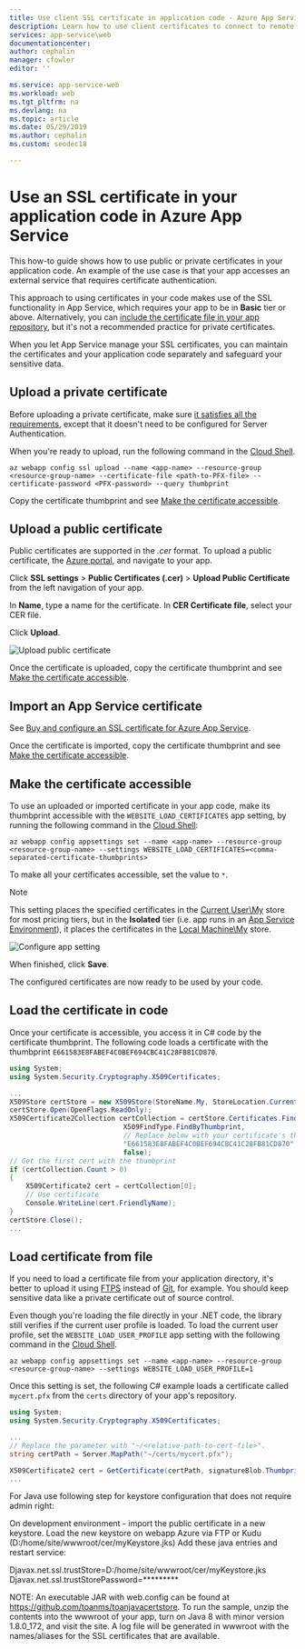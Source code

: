 ```yaml
---
title: Use client SSL certificate in application code - Azure App Service | Microsoft Docs
description: Learn how to use client certificates to connect to remote resources that require them.
services: app-service\web
documentationcenter: 
author: cephalin
manager: cfowler
editor: ''

ms.service: app-service-web
ms.workload: web
ms.tgt_pltfrm: na
ms.devlang: na
ms.topic: article
ms.date: 05/29/2019
ms.author: cephalin
ms.custom: seodec18

---
```


# Use an SSL certificate in your application code in Azure App Service

This how-to guide shows how to use public or private certificates in your application code. An example of the use case is that your app accesses an external service that requires certificate authentication.

This approach to using certificates in your code makes use of the SSL functionality in App Service, which requires your app to be in **Basic** tier or above. Alternatively, you can [include the certificate file in your app repository](#load-certificate-from-file), but it's not a recommended practice for private certificates.

When you let App Service manage your SSL certificates, you can maintain the certificates and your application code separately and safeguard your sensitive data.

## Upload a private certificate

Before uploading a private certificate, make sure [it satisfies all the requirements](app-service-web-tutorial-custom-ssl.md#prepare-a-private-certificate), except that it doesn't need to be configured for Server Authentication.

When you're ready to upload, run the following command in the <a target="_blank" href="https://shell.azure.com" >Cloud Shell</a>.

```azurecli-interactive
az webapp config ssl upload --name <app-name> --resource-group <resource-group-name> --certificate-file <path-to-PFX-file> --certificate-password <PFX-password> --query thumbprint
```

Copy the certificate thumbprint and see [Make the certificate accessible](#make-the-certificate-accessible).

## Upload a public certificate

Public certificates are supported in the *.cer* format. To upload a public certificate, the <a href="https://portal.azure.com" target="_blank">Azure portal</a>, and navigate to your app.

Click **SSL settings** > **Public Certificates (.cer)** > **Upload Public Certificate** from the left navigation of your app.

In **Name**, type a name for the certificate. In **CER Certificate file**, select your CER file.

Click **Upload**.

![Upload public certificate](./media/app-service-web-ssl-cert-load/private-cert-upload.png)

Once the certificate is uploaded, copy the certificate thumbprint and see [Make the certificate accessible](#make-the-certificate-accessible).

## Import an App Service certificate

See [Buy and configure an SSL certificate for Azure App Service](web-sites-purchase-ssl-web-site.md).

Once the certificate is imported, copy the certificate thumbprint and see [Make the certificate accessible](#make-the-certificate-accessible).

## Make the certificate accessible

To use an uploaded or imported certificate in your app code, make its thumbprint accessible with the `WEBSITE_LOAD_CERTIFICATES` app setting, by running the following command in the <a target="_blank" href="https://shell.azure.com" >Cloud Shell</a>:

```azurecli-interactive
az webapp config appsettings set --name <app-name> --resource-group <resource-group-name> --settings WEBSITE_LOAD_CERTIFICATES=<comma-separated-certificate-thumbprints>
```

To make all your certificates accessible, set the value to `*`.

> [!NOTE]
> This setting places the specified certificates in the [Current User\My](/windows-hardware/drivers/install/local-machine-and-current-user-certificate-stores) store for most pricing tiers, but in the **Isolated** tier (i.e. app runs in an [App Service Environment](environment/intro.md)), it places the certificates in the [Local Machine\My](/windows-hardware/drivers/install/local-machine-and-current-user-certificate-stores) store.
>

![Configure app setting](./media/app-service-web-ssl-cert-load/configure-app-setting.png)

When finished, click **Save**.

The configured certificates are now ready to be used by your code.

## Load the certificate in code

Once your certificate is accessible, you access it in C# code by the certificate thumbprint. The following code loads a certificate with the thumbprint `E661583E8FABEF4C0BEF694CBC41C28FB81CD870`.

```csharp
using System;
using System.Security.Cryptography.X509Certificates;

...
X509Store certStore = new X509Store(StoreName.My, StoreLocation.CurrentUser);
certStore.Open(OpenFlags.ReadOnly);
X509Certificate2Collection certCollection = certStore.Certificates.Find(
                            X509FindType.FindByThumbprint,
                            // Replace below with your certificate's thumbprint
                            "E661583E8FABEF4C0BEF694CBC41C28FB81CD870",
                            false);
// Get the first cert with the thumbprint
if (certCollection.Count > 0)
{
    X509Certificate2 cert = certCollection[0];
    // Use certificate
    Console.WriteLine(cert.FriendlyName);
}
certStore.Close();
...
```

<a name="file"></a>
## Load certificate from file

If you need to load a certificate file from your application directory, it's better to upload it using [FTPS](deploy-ftp.md) instead of [Git](deploy-local-git.md), for example. You should keep sensitive data like a private certificate out of source control.

Even though you're loading the file directly in your .NET code, the library still verifies if the current user profile is loaded. To load the current user profile, set the `WEBSITE_LOAD_USER_PROFILE` app setting with the following command in the <a target="_blank" href="https://shell.azure.com" >Cloud Shell</a>.

```azurecli-interactive
az webapp config appsettings set --name <app-name> --resource-group <resource-group-name> --settings WEBSITE_LOAD_USER_PROFILE=1
```

Once this setting is set, the following C# example loads a certificate called `mycert.pfx` from the `certs` directory of your app's repository.

```csharp
using System;
using System.Security.Cryptography.X509Certificates;

...
// Replace the parameter with "~/<relative-path-to-cert-file>".
string certPath = Server.MapPath("~/certs/mycert.pfx");

X509Certificate2 cert = GetCertificate(certPath, signatureBlob.Thumbprint);
...
```
For Java use following step for keystore configuration that does not require admin right:
 
On development environment - import the public certificate in a new keystore.
Load the new keystore on webapp Azure via FTP or Kudu (D:/home/site/wwwroot/cer/myKeystore.jks)
Add these java entries and restart service:

Djavax.net.ssl.trustStore=D:/home/site/wwwroot/cer/myKeystore.jks
Djavax.net.ssl.trustStorePassword=*********

NOTE: An executable JAR with web.config can be found at https://github.com/toanms/toanjavacertstore.  To run the sample, unzip the contents into the wwwroot of your app, turn on Java 8 with minor version 1.8.0_172, and visit the site.  A log file will be generated in wwwroot with the names/aliases for the SSL certificates that are available.
 
